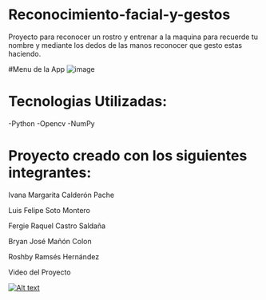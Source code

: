 # Reconocimiento-facial-y-gestos

Proyecto para reconocer un rostro y entrenar a la maquina para recuerde tu nombre y mediante los dedos de las manos reconocer que gesto estas haciendo.

#Menu de la App
![image](https://user-images.githubusercontent.com/80865397/219737330-b823b66e-12a1-42f4-9fe3-4f5340cb75ee.png)

# Tecnologias Utilizadas:
-Python
-Opencv
-NumPy

# Proyecto creado con los siguientes integrantes: 

Ivana Margarita Calderón Pache

Luis Felipe Soto Montero

Fergie Raquel Castro Saldaña

Bryan José Mañón Colon

Roshby Ramsés Hernández

Video del Proyecto 

[![Alt text](https://i.imgur.com/x3ZT1BX.png)](https://www.youtube.com/watch?v=5uBlp8LNats)
